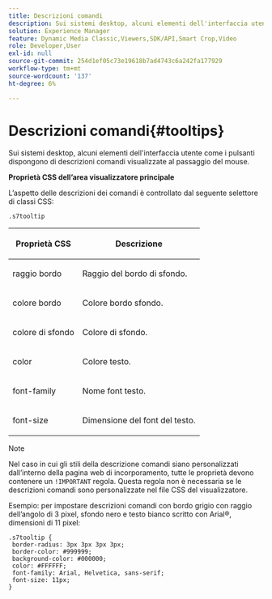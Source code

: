 ```yaml
---
title: Descrizioni comandi
description: Sui sistemi desktop, alcuni elementi dell'interfaccia utente come i pulsanti dispongono di descrizioni comandi visualizzate al passaggio del mouse.
solution: Experience Manager
feature: Dynamic Media Classic,Viewers,SDK/API,Smart Crop,Video
role: Developer,User
exl-id: null
source-git-commit: 254d1ef05c73e19618b7ad4743c6a242fa177929
workflow-type: tm+mt
source-wordcount: '137'
ht-degree: 6%

---
```


# Descrizioni comandi{#tooltips}

Sui sistemi desktop, alcuni elementi dell&#39;interfaccia utente come i pulsanti dispongono di descrizioni comandi visualizzate al passaggio del mouse.

<!--<a id="section_061E550C1C1D4DB2BD663A898895B38C"></a>-->

**Proprietà CSS dell’area visualizzatore principale**

L’aspetto delle descrizioni dei comandi è controllato dal seguente selettore di classi CSS:

```
.s7tooltip
```

<table id="table_94EE3F5BBE4547C0B4943471CEE7EDE4"> 
 <thead> 
  <tr> 
   <th colname="col1" class="entry"> <p> Proprietà CSS </p> </th> 
   <th colname="col2" class="entry"> <p>Descrizione </p> </th> 
  </tr> 
 </thead>
 <tbody> 
  <tr> 
   <td colname="col1"> <p> <span class="codeph"> raggio bordo </span> </p> </td> 
   <td colname="col2"> <p> Raggio del bordo di sfondo. </p> </td> 
  </tr> 
  <tr> 
   <td colname="col1"> <p> <span class="codeph"> colore bordo </span> </p> </td> 
   <td colname="col2"> <p> Colore bordo sfondo. </p> </td> 
  </tr> 
  <tr> 
   <td colname="col1"> <p> <span class="codeph"> colore di sfondo </span> </p> </td> 
   <td colname="col2"> <p> Colore di sfondo. </p> </td> 
  </tr> 
  <tr> 
   <td colname="col1"> <p> <span class="codeph"> color </span> </p> </td> 
   <td colname="col2"> <p>Colore testo. </p> </td> 
  </tr> 
  <tr> 
   <td colname="col1"> <p> <span class="codeph"> font-family </span> </p> </td> 
   <td colname="col2"> <p>Nome font testo. </p> </td> 
  </tr> 
  <tr> 
   <td colname="col1"> <p> <span class="codeph"> font-size </span> </p> </td> 
   <td colname="col2"> <p>Dimensione del font del testo. </p> </td> 
  </tr> 
 </tbody> 
</table>

>[!NOTE]
>
>Nel caso in cui gli stili della descrizione comandi siano personalizzati dall’interno della pagina web di incorporamento, tutte le proprietà devono contenere un `!IMPORTANT` regola. Questa regola non è necessaria se le descrizioni comandi sono personalizzate nel file CSS del visualizzatore.

Esempio: per impostare descrizioni comandi con bordo grigio con raggio dell’angolo di 3 pixel, sfondo nero e testo bianco scritto con Arial®, dimensioni di 11 pixel:

```
.s7tooltip { 
 border-radius: 3px 3px 3px 3px; 
 border-color: #999999; 
 background-color: #000000; 
 color: #FFFFFF; 
 font-family: Arial, Helvetica, sans-serif; 
 font-size: 11px; 
}
```
